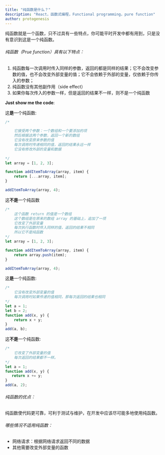 ```yaml
---
title: "纯函数是什么？"
description: "React，函数式编程，Functional programming，pure function"
author: protogenesis
---
```


纯函数就是一个函数，只不过具有一些特点，你可能平时开发中都有用到，只是没有意识到这是一个纯函数。

###### 纯函数（Prue function）具有以下特点：

1. 纯函数每一次调用时传入同样的参数，返回的都是同样的结果；它不会改变参数的值，也不会改变外部变量的值；它不会依赖于外部的变量，仅依赖于你传入的参数；
2. 纯函数没有其他副作用（side effect）
3. 如果你每次传入的参数一样，但是返回的结果不一样，则不是一个纯函数

**Just show me the code**:

这**是**一个纯函数:

```javascript
/* 

    它接受两个参数：一个数组和一个要添加的项
    然后根据这两个参数，返回一个新的数组
    它没有改变原来参数的值
    每次调用时传递相同的值，返回的结果永远一样
    它没有修改外部的变量和数据
    
*/
let array = [1, 2, 3];

function addItemToArray(array, item) {
    return [...array, item];
}

addItemToArray(array, 4);
```

这**不是**一个纯函数

```javascript
/*
    这个函数 return 的值是一个数组
    这个数组是在原来的数组 array 的基础上，追加了一项
    它改变了外部变量
    每次执行函数时传入同样的值，返回的结果不相同
    所以它不是纯函数
*/
let array = [1, 2, 3];

function addItemToArray(array, item) {
    return array.push(item);
}

addItemToArray(array, 4);
```

这**是**一个纯函数:

```javascript
/*
    它没有改变外部变量的值
    每次调用时如果传递的值相同，那每次返回的结果也相同
*/
let a = 1;
let b = 2;
function add(x, y) {
    return x + y;
}
add(a, b);
```

这**不是**一个纯函数:

```javascript
/*
    它改变了外部变量的值
    每次返回的结果都不一样。
*/
let a = 1;
function add(x, y) {
   return x += y;
}
add(a, 2);
```

###### 纯函数的优点：

纯函数使代码更可靠，可利于测试与维护，在开发中应该尽可能多地使用纯函数。

###### 哪些情况不适用纯函数：

- 网络请求：根据网络请求返回不同的数据
- 其他需要改变外部变量的函数